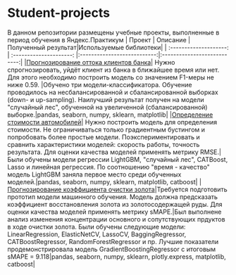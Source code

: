 # Student-projects
В данном репозитории размещены учебные проекты, выполненные в период обучения в Яндекс.Практикум
| Проект | Описание | Полученный результат|Используемые библиотеки|
| :--------------------: | :---------------------: |:---------------------------:|:---------------------------:|
|[Прогнозирование оттока клиентов банка](https://github.com/Nikorosva76/Student-projects/tree/main/Bank_churn_forecast/description.md)| Нужно спрогнозировать, уйдёт клиент из банка в ближайшее время или нет. Для этого необходимо построить модель со значением F1-меры не ниже 0.59. |Обучено три модели-классификатора. Обучение проводилось на несбалансированной и сбалансированной выборках (down- и up-sampling). Наилучший результат получен на модели "случайный лес", обученной на увеличенной (сбалансированной) выборке.|pandas, seaborn, numpy, sklearn, matplotlib|
|[Определение стоимости автомобилей](https://github.com/Nikorosva76/Student-projects/tree/main/Car_Price_Forecast/description.md)| Нужно построить модель для определения стоимости. Не ограничиваться только градиентным бустингом и попробовать более простые модели. Поэкспериментировать и сравнить характеристики моделей: скорость работы, точность результата. Для оценки качества моделей применять метрику RMSE.|Были обучены модели регрессии LightGBM, "случайный лес", CATBoost, Lasso и линейная регрессия. По соотношению "время - качество" модель LightGBM заняла первое место среди обученных моделей.|pandas, seaborn, numpy, sklearn, matplotlib, catboost|
|[Прогнозирование коэффициента очистки золота](https://github.com/Nikorosva76/Student-projects/blob/main/Gold_recovery/description.md)|Требуется подготовить прототип модели машинного обучения. Модель должна предсказать коэффициент восстановления золота из золотосодержащей руды. Для оценки качества моделей применять метрику sMAPE.|Был выполнене анализ изменения концентрации основного и сопутствующих прдуктов в ходе очистки золота. Были обучены следующие модели: LinearRegression, ElasticNetCV, LassoCV, BaggingRegressor, CATBoostRegressor, RandomForestRegressor и пр. Лучшие показатели продемонстрировала модель GradientBoostingRegressor с итоговым sMAPE = 9.118|pandas, seaborn, numpy, sklearn, plotly.express, matplotlib, catboost|
